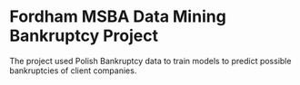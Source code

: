 # Fordham MSBA Data Mining Bankruptcy Project

The project used Polish Bankruptcy data to train models to predict possible bankruptcies of client companies.
